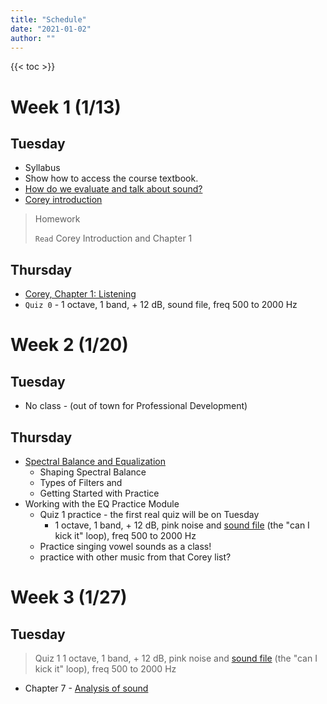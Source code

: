 ```yaml
---
title: "Schedule"
date: "2021-01-02"
author: ""
---
```


{{< toc >}}

# Week 1 (1/13)

## Tuesday

- Syllabus
- Show how to access the course textbook.
- [How do we evaluate and talk about sound?](../lectures/week-1/4-moylan/)
- [Corey introduction](../lectures/week-1/0-corey/)

> Homework
>
> `Read` Corey Introduction and Chapter 1

## Thursday

- [Corey, Chapter 1: Listening](../lectures/week-1/1-corey/)
- `Quiz 0` - 1 octave, 1 band, + 12 dB, sound file, freq 500 to 2000 Hz

# Week 2 (1/20)

## Tuesday

- No class - (out of town for Professional Development)

## Thursday

- [Spectral Balance and Equalization](../lectures/week-2/2-corey/)
  - Shaping Spectral Balance
  - Types of Filters and
  - Getting Started with Practice
- Working with the EQ Practice Module
  - Quiz 1 practice - the first real quiz will be on Tuesday
    - 1 octave, 1 band, + 12 dB, pink noise and [sound file](../lectures/week-2/kick-it.m4a) (the "can I kick it" loop), freq 500 to 2000 Hz
  - Practice singing vowel sounds as a class!
  - practice with other music from that Corey list?

# Week 3 (1/27)

## Tuesday

> Quiz 1
> 1 octave, 1 band, + 12 dB, pink noise and [sound file](../lectures/week-2/kick-it.m4a) (the "can I kick it" loop), freq 500 to 2000 Hz

- Chapter 7 - [Analysis of sound](../lectures/week-3/7-corey/)

<!-- 
## Thursday

- name that tune - 10 minutes
- Quiz 2 practice - 10 minutes
  - **1 octave, 1 band, - 12 dB, pink noise, sound file, freq 500 to 2000 Hz**
  - Same parameters as last week, but a different sound file: [Longview](../lectures/week-3/7-corey/04%20Longview.m4a)
  - Use Matching practice
    - Practice with pink noise and set a timer for 3 minutes, then take a 2-minute break
    - repeat several times each day
    - do the same with the recording
  - After you're comfortable with matching, move to matching memory, then absolute ID
- Finish - Chapter 7 - [Analysis of sound](../lectures/week-3/7-corey/#/12) - 20 minutes




# Week 4 (2/3)

## Tuesday

> Quiz 2

- 7.2 Analysis Examples
  - Sheryl Crow\: “Strong Enough”
  - We'll listen to it in class, then read the analysis and talk more about it next week
- discuss [Sheryl Crow: “Strong Enough”](../lectures/week-4/crow-strong-enough/)

> Two volunteers for next week's journal presentations. You'll have about 15 minutes each to talk about your song analysis and answer questions.
> 
> More instructions on journals/presentations - [instructions](../assignments/journals/)

## Thursday

- _Name that tune_ - 10 minutes
- Finish _Strong Enough_ analysis - 20 minutes
- Quiz 3 practice
  - **1 octave, 1 band, +12 dB/- 12 dB, pink noise, sound file, freq 500 to 4000 Hz**

# Week 5 (2/10)

## Tuesday

> Quiz 3 - **1 octave, 1 band, +12 dB/- 12 dB, pink noise, sound file, freq 500 to 4000 Hz**

- First student journal presentations and discussion
  - Karl 
  - Owen 

## Thursday

- Who wants to present next week?
- Name that Tune!
- [Peter Gabriel - In your eyes](../lectures/week-5/gabriel-in-your-eyes/) from Corey
-  Quiz 4 Practice: **1 octave, 1 band, +12 dB/- 12 dB, pink noise, sound file, freq 250 to 4000 Hz** 
   - Use the above parameters to practice with the song "In Your Eyes" by Peter Gabriel

# Week 6 (2/17)

## Tuesday

> Quiz 4

- Student journal presentations and discussion
  - Ivan, Michael 

> Quiz 4: **1 octave, 1 band, +12 dB/- 12 dB, pink noise, sound file, freq 250 to 4000 Hz**

## Thursday

- name that tune - 10 min
- Volunteers for next week's journal presentations?
- Quiz 5 in class practice - 10 min
  - **1 octave, 1 band, +12 dB/- 12 dB, sound file, freq 250 to 8000 Hz**
  - Use any sound file you want 
- Moylan: 6 A System for Evaluating Sound - [Plotting Sources Against a Timeline](../lectures/week-6/moylan-6/)
- Plotting an instrument's frequency content over time
  - pick a small section and choose a few important instruments
  - use band and bandpass filters in Reaper to find the frequency ranges.
  - or view spectral peaks and add spectral edits to turn down the gains of small portions of the audio. Use this data to make your graphs more accurate.
  - [my example](../lectures/week-6/moylan-6/InYourEyesAnalysis.drawio.png)
  - Follow along with me to make another graph for a different section of _In Your Eyes_

# Week 7 (2/24)

## Tuesday

- Quiz 5  - 10 min
  - **1 octave, 1 band, +12 dB/- 12 dB, sound file, freq 250 to 8000 Hz**
- Reminder: 
  - [EBU Tech 3286-1997 Subjective evaluation of quality - Music programme - tech3286.pdf](https://tech.ebu.ch/docs/tech/tech3286.pdf)
- Student presentations
  - Levi
  - Mason


## Thursday

- name that tune - 10 min
- [Moylan: 7 Recording Analysis](../lectures/week-7/7-moylan-recording-analysis/)
  - Timbre and Pitch in the Recording Domain
- Quiz 6 practice - - **1 octave, 1 band, +12 dB/- 12 dB, sound file, freq 250 to 16000 Hz**

# Week 8 (3/3)

## Tuesday

- Presentations 
  - David 
  - Karl 

> Quiz 6 -  **1 octave, 1 band, +12 dB/- 12 dB, sound file, freq 250 to 16000 Hz**

## Thursday

- name that tune - 10 min
- Volunteers to present next week?
- Let's pause the quizzes for a bit and focus on the next journal
- [Moylan: 7 Recording Analysis](../lectures/week-7/7-moylan-recording-analysis/)
  - Timbre and Pitch in the Recording Domain
  - Make a pitch area analysis graph for the next journal

# Week 9 (3/10)

- Spring Break - No Classes

# Week 10 (3/17)

## Tuesday

- Student journal presentations 

## Thursday

- No Class 3/20 for MoxSonic Conference Festival Travel

# Week 11 (3/24)

## Tuesday

- Quiz 7 Reverb - Decay time and Pre-delay practice 
- [The Illusion of Space as an Element of Recording](../lectures/week-8/space/)
  - For the next analysis, focus on the spatial and stereo impression.
- Quiz 7 Reverb - Decay time and Pre-delay

> Quiz 8

## Thursday

- Volunteers for next week's journal presentations?
  - Going back to Tuesday
- Student journal presentations
  - Ivan and Michael 

> No quiz on Tuesday. 

# Week 12 (3/31)

## Tuesday

- Student journal presentation 8 and discussion
  - Levi

## Thursday

- [The Illusion of Space as an Element of Recording](../lectures/week-9/space-2/)
- Quiz 8 practice - Reverb 
  - Decay time & Pre-delay time & Mix 

# Week 13 (4/7)

## Tuesday

- Quiz 8 - Reverb
  - Decay time & Pre-delay time & Mix
- Student journal presentation 9 and discussion
  -  David 
  -  Karl


## Thursday

- Song pop party
- [Loudness, the Confluence of Domains and Deep Listening](../lectures/week-12/loudness/)
- Review the rest of the semester
  - schedule presentations
- Quiz 9 practice - Compression
  - Snare drum
    - 3 questions for each: attack, release, ratio

# Week 14 (4/14)

## Tuesday

- Quiz 9 - Compression
- Student journal presentation and discussion
  - Owen
  - Mason 

> [Final Paper](../assignments/final-paper/) - DUE Friday April 27th
>
> [Final Presentations](../assignments/final-presentation/) - April 20, 25, 27
>
> Final Exam - Thursday, May 2th, 10:30 am - 12:30 pm
> Will include WebTET exercises for parametric equalization, dynamic compression, and reverberation.

## Thursday

- Review final presentation dates - are these all correct? 
- Some ear training in the studio with microphone types and positions. 
  - We'll record dialogue with different mics and positions and then try to identify them in a blind test at the end of class.

# Week 15 (4/21)

## Tuesday

- Student journal presentation
  - Karl  

## Thursday

- Final Journal Presentations
  - Ivan 
  - David

# Week 16 (4/28)

## Tuesday

- Final Journal Presentations
  - Levi
  - Mason

## Thursday

- Final Journal Presentations
  - Owen 
  - Michael 

> Exam - May 8th 10:30 AM – 12:30 PM

 -->
